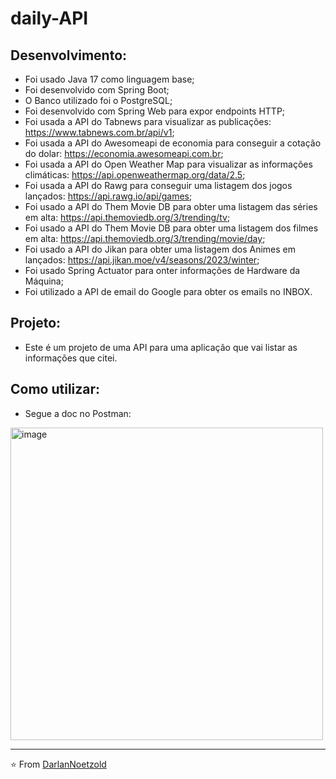 # daily-API

## Desenvolvimento:
* Foi usado Java 17 como linguagem base;
* Foi desenvolvido com Spring Boot;
* O Banco utilizado foi o PostgreSQL;
* Foi desenvolvido com Spring Web para expor endpoints HTTP;
* Foi usada a API do Tabnews para visualizar as publicações: https://www.tabnews.com.br/api/v1;
* Foi usada a API do Awesomeapi de economia para conseguir a cotação do dolar: https://economia.awesomeapi.com.br;
* Foi usada a API do Open Weather Map para visualizar as informações climáticas: https://api.openweathermap.org/data/2.5;
* Foi usada a API do Rawg para conseguir uma listagem dos jogos lançados: https://api.rawg.io/api/games;
* Foi usado a API do Them Movie DB para obter uma listagem das séries em alta: https://api.themoviedb.org/3/trending/tv;
* Foi usado a API do Them Movie DB para obter uma listagem dos filmes em alta: https://api.themoviedb.org/3/trending/movie/day;
* Foi usado a API do Jikan para obter uma listagem dos Animes em lançados: https://api.jikan.moe/v4/seasons/2023/winter;
* Foi usado Spring Actuator para onter informações de Hardware da Máquina;
* Foi utilizado a API de email do Google para obter os emails no INBOX.


## Projeto:
* Este é um projeto de uma API para uma aplicação que vai listar as informações que citei.


## Como utilizar:
* Segue a doc no Postman:

[<img width="500" alt="image" src="https://github.com/DarlanNoetzold/helpout/assets/41628589/fe6fa1ba-71da-476e-8f5d-5c460f0d8173">](https://documenter.getpostman.com/view/16000387/2s9YsDkaEf)


---
⭐️ From [DarlanNoetzold](https://github.com/DarlanNoetzold)


